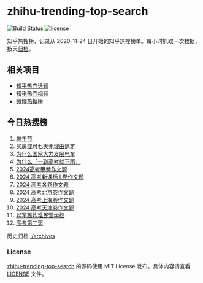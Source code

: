 # zhihu-trending-top-search

[![Build Status](https://github.com/justjavac/zhihu-trending-top-search/workflows/ci/badge.svg?branch=main)](https://github.com/justjavac/zhihu-trending-top-search/actions)
[![license](https://img.shields.io/github/license/justjavac/zhihu-trending-top-search)](https://github.com/justjavac/zhihu-trending-top-search/blob/main/LICENSE)

知乎热搜榜，记录从 2020-11-24 日开始的知乎热搜榜单。每小时抓取一次数据，按天[归档](./archives)。

## 相关项目

- [知乎热门话题](https://github.com/justjavac/zhihu-trending-hot-questions)
- [知乎热门视频](https://github.com/justjavac/zhihu-trending-hot-video)
- [微博热搜榜](https://github.com/justjavac/weibo-trending-hot-search)

## 今日热搜榜

<!-- BEGIN -->
<!-- 最后更新时间 Mon Jun 10 2024 12:11:28 GMT+0800 (China Standard Time) -->

1. [端午节](https://www.zhihu.com/search?q=%E7%AB%AF%E5%8D%88%E8%8A%82)
1. [买房或可七天无理由退定](https://www.zhihu.com/search?q=%E4%B9%B0%E6%88%BF%E6%88%96%E5%8F%AF%E4%B8%83%E5%A4%A9%E6%97%A0%E7%90%86%E7%94%B1%E9%80%80%E5%AE%9A)
1. [为什么国家大力发展电车](https://www.zhihu.com/search?q=%E4%B8%BA%E4%BB%80%E4%B9%88%E5%9B%BD%E5%AE%B6%E5%A4%A7%E5%8A%9B%E5%8F%91%E5%B1%95%E7%94%B5%E8%BD%A6)
1. [为什么「一到高考就下雨」](https://www.zhihu.com/search?q=%E4%B8%BA%E4%BB%80%E4%B9%88%E3%80%8C%E4%B8%80%E5%88%B0%E9%AB%98%E8%80%83%E5%B0%B1%E4%B8%8B%E9%9B%A8%E3%80%8D)
1. [2024高考甲卷作文题](https://www.zhihu.com/search?q=2024%E9%AB%98%E8%80%83%E7%94%B2%E5%8D%B7%E4%BD%9C%E6%96%87%E9%A2%98)
1. [2024 高考新课标 I 卷作文题](https://www.zhihu.com/search?q=%202024%20%E9%AB%98%E8%80%83%E6%96%B0%E8%AF%BE%E6%A0%87%20I%20%E5%8D%B7%E4%BD%9C%E6%96%87%E9%A2%98)
1. [2024 高考各卷作文题](https://www.zhihu.com/search?q=2024%20%E9%AB%98%E8%80%83%E5%90%84%E5%8D%B7%E4%BD%9C%E6%96%87%E9%A2%98)
1. [2024 高考北京卷作文题](https://www.zhihu.com/search?q=2024%20%E9%AB%98%E8%80%83%E5%8C%97%E4%BA%AC%E5%8D%B7%E4%BD%9C%E6%96%87%E9%A2%98)
1. [2024 高考上海卷作文题](https://www.zhihu.com/search?q=2024%20%E9%AB%98%E8%80%83%E4%B8%8A%E6%B5%B7%E5%8D%B7%E4%BD%9C%E6%96%87%E9%A2%98)
1. [2024 高考天津卷作文题](https://www.zhihu.com/search?q=2024%20%E9%AB%98%E8%80%83%E5%A4%A9%E6%B4%A5%E5%8D%B7%E4%BD%9C%E6%96%87%E9%A2%98)
1. [以军轰炸难民营学校](https://www.zhihu.com/search?q=%E4%BB%A5%E5%86%9B%E8%BD%B0%E7%82%B8%E9%9A%BE%E6%B0%91%E8%90%A5%E5%AD%A6%E6%A0%A1)
1. [高考第三天](https://www.zhihu.com/search?q=%E9%AB%98%E8%80%83%E7%AC%AC%E4%B8%89%E5%A4%A9)

<!-- END -->

历史归档 [./archives](./archives)

### License

[zhihu-trending-top-search](https://github.com/justjavac/zhihu-trending-top-search) 的源码使用 MIT License
发布。具体内容请查看 [LICENSE](./LICENSE) 文件。
